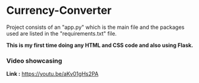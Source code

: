 # Currency-Converter

Project consists of an "app.py" which is the main file and the packages used are listed in the "requirements.txt" file.

__This is my first time doing any HTML and CSS code and also using Flask.__

### Video showcasing

__Link :__ https://youtu.be/aKv01gHs2PA
